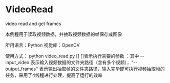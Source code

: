 # VideoRead
video read and  get frames

本例程用于读取视频数据，并抽取视频数据的帧保存成图像

所用语言：Python
视觉库：OpenCV

使用方式： python video_read.py []
[]表示执行需要的参数 ：其中 --input_video 表示输入视频数据的文件夹路径（含有多个视频），"--output_frames" 表示输出抽取帧的文件夹路径，输入完毕即可执行视频抽取帧的任务，采用了4线程进行处理，提高了运行的效率
